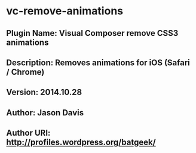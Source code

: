 # vc-remove-animations

## Plugin Name: Visual Composer remove CSS3 animations

##  Description: Removes animations for iOS (Safari / Chrome)
##  Version: 2014.10.28
##  Author: Jason Davis
##  Author URI: http://profiles.wordpress.org/batgeek/

